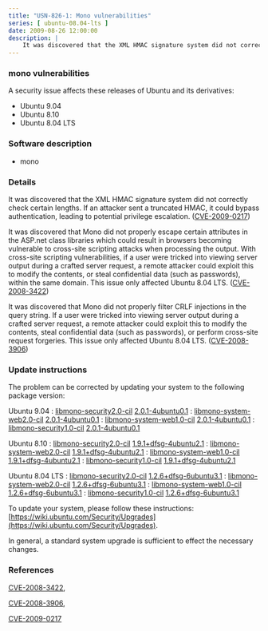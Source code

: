 ```yaml
---
title: "USN-826-1: Mono vulnerabilities"
series: [ ubuntu-08.04-lts ]
date: 2009-08-26 12:00:00
description: |
    It was discovered that the XML HMAC signature system did not correctly check certain lengths. If an attacker sent a truncated HMAC, it could bypass authentication, leading to potential privilege escalation. ([CVE-2009-0217](http://people.ubuntu.com/~ubuntu-security/cve/CVE-2009-0217))
--- 
```

 
### mono vulnerabilities

A security issue affects these releases of Ubuntu and its derivatives:

* Ubuntu 9.04
* Ubuntu 8.10
* Ubuntu 8.04 LTS

### Software description

* mono 

### Details

It was discovered that the XML HMAC signature system did not correctly check certain lengths. If an attacker sent a truncated HMAC, it could bypass authentication, leading to potential privilege escalation. ([CVE-2009-0217](http://people.ubuntu.com/~ubuntu-security/cve/CVE-2009-0217))

It was discovered that Mono did not properly escape certain attributes in the ASP.net class libraries which could result in browsers becoming vulnerable to cross-site scripting attacks when processing the output. With cross-site scripting vulnerabilities, if a user were tricked into viewing server output during a crafted server request, a remote attacker could exploit this to modify the contents, or steal confidential data (such as passwords), within the same domain. This issue only affected Ubuntu 8.04 LTS. ([CVE-2008-3422](http://people.ubuntu.com/~ubuntu-security/cve/CVE-2008-3422))

It was discovered that Mono did not properly filter CRLF injections in the query string. If a user were tricked into viewing server output during a crafted server request, a remote attacker could exploit this to modify the contents, steal confidential data (such as passwords), or perform cross-site request forgeries. This issue only affected Ubuntu 8.04 LTS. ([CVE-2008-3906](http://people.ubuntu.com/~ubuntu-security/cve/CVE-2008-3906)) 

### Update instructions

The problem can be corrected by updating your system to the following package version:

Ubuntu 9.04
 : [libmono-security2.0-cil](https://launchpad.net/ubuntu/+source/mono) <span> [2.0.1-4ubuntu0.1](https://launchpad.net/ubuntu/+source/mono/2.0.1-4ubuntu0.1) </span> 
 : [libmono-system-web2.0-cil](https://launchpad.net/ubuntu/+source/mono) <span> [2.0.1-4ubuntu0.1](https://launchpad.net/ubuntu/+source/mono/2.0.1-4ubuntu0.1) </span> 
 : [libmono-system-web1.0-cil](https://launchpad.net/ubuntu/+source/mono) <span> [2.0.1-4ubuntu0.1](https://launchpad.net/ubuntu/+source/mono/2.0.1-4ubuntu0.1) </span> 
 : [libmono-security1.0-cil](https://launchpad.net/ubuntu/+source/mono) <span> [2.0.1-4ubuntu0.1](https://launchpad.net/ubuntu/+source/mono/2.0.1-4ubuntu0.1) </span> 

Ubuntu 8.10
 : [libmono-security2.0-cil](https://launchpad.net/ubuntu/+source/mono) <span> [1.9.1+dfsg-4ubuntu2.1](https://launchpad.net/ubuntu/+source/mono/1.9.1+dfsg-4ubuntu2.1) </span> 
 : [libmono-system-web2.0-cil](https://launchpad.net/ubuntu/+source/mono) <span> [1.9.1+dfsg-4ubuntu2.1](https://launchpad.net/ubuntu/+source/mono/1.9.1+dfsg-4ubuntu2.1) </span> 
 : [libmono-system-web1.0-cil](https://launchpad.net/ubuntu/+source/mono) <span> [1.9.1+dfsg-4ubuntu2.1](https://launchpad.net/ubuntu/+source/mono/1.9.1+dfsg-4ubuntu2.1) </span> 
 : [libmono-security1.0-cil](https://launchpad.net/ubuntu/+source/mono) <span> [1.9.1+dfsg-4ubuntu2.1](https://launchpad.net/ubuntu/+source/mono/1.9.1+dfsg-4ubuntu2.1) </span> 

Ubuntu 8.04 LTS
 : [libmono-security2.0-cil](https://launchpad.net/ubuntu/+source/mono) <span> [1.2.6+dfsg-6ubuntu3.1](https://launchpad.net/ubuntu/+source/mono/1.2.6+dfsg-6ubuntu3.1) </span> 
 : [libmono-system-web2.0-cil](https://launchpad.net/ubuntu/+source/mono) <span> [1.2.6+dfsg-6ubuntu3.1](https://launchpad.net/ubuntu/+source/mono/1.2.6+dfsg-6ubuntu3.1) </span> 
 : [libmono-system-web1.0-cil](https://launchpad.net/ubuntu/+source/mono) <span> [1.2.6+dfsg-6ubuntu3.1](https://launchpad.net/ubuntu/+source/mono/1.2.6+dfsg-6ubuntu3.1) </span> 
 : [libmono-security1.0-cil](https://launchpad.net/ubuntu/+source/mono) <span> [1.2.6+dfsg-6ubuntu3.1](https://launchpad.net/ubuntu/+source/mono/1.2.6+dfsg-6ubuntu3.1) </span> 

To update your system, please follow these instructions: [https://wiki.ubuntu.com/Security/Upgrades](https://wiki.ubuntu.com/Security/Upgrades).

In general, a standard system upgrade is sufficient to effect the necessary changes. 

### References

 [CVE-2008-3422](http://people.ubuntu.com/~ubuntu-security/cve/CVE-2008-3422), 

 [CVE-2008-3906](http://people.ubuntu.com/~ubuntu-security/cve/CVE-2008-3906), 

 [CVE-2009-0217](http://people.ubuntu.com/~ubuntu-security/cve/CVE-2009-0217)
 
